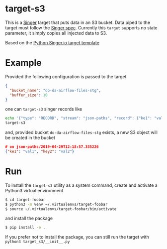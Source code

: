 # target-s3

This is a [Singer](https://singer.io) target that puts data in an S3 bucket. Data
piped to the target must follow the [Singer spec](https://github.com/singer-io/getting-started/blob/master/SPEC.md).
Currently this `target` supports no state parameter, it simply copies all injected
data to S3.

Based on the [Python Singer.io target template](https://github.com/singer-io/singer-target-template)

# Example

Provided the following configuration is passed to the target
```json
{
  "bucket_name": "do-da-airflow-files-stg",
  "buffer_size": 10
}
```
one can `target-s3` singer records like
```bash
echo '{"type": "RECORD", "stream": "json-paths", "record": {"ke1": "val1", "key2": "val2"}}' |\
target-s3
```
and, provided bucket `do-da-airflow-files-stg` exists, a new S3 object will be created
in the bucket
```json
# on json-paths/2019-04-29T12:18:57.335226
{"ke1": "val1", "key2": "val2"}
```

# Run
To install the `target-s3` utility as a system command, create and activate a
Python3 virtual environment
```bash
$ cd target-foobar
$ python3 -m venv ~/.virtualenvs/target-foobar
$ source ~/.virtualenvs/target-foobar/bin/activate
```
and install the package
```bash
$ pip install -e .
```

If you prefer not to install the package, you can still run the target with
`python3 target_s3/__init__.py`
